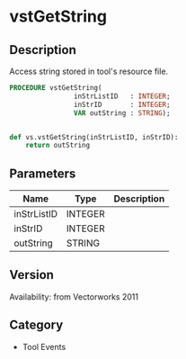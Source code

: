 # vstGetString

## Description
Access string stored in tool's resource file.

```pascal
PROCEDURE vstGetString(
				inStrListID   : INTEGER;
				inStrID       : INTEGER;
				VAR outString : STRING);
```

```python

def vs.vstGetString(inStrListID, inStrID):
    return outString
```

## Parameters
|Name|Type|Description|
|---|---|---|
|inStrListID|INTEGER||
|inStrID|INTEGER||
|outString|STRING||

## Version
Availability: from Vectorworks 2011
## Category
* Tool Events

